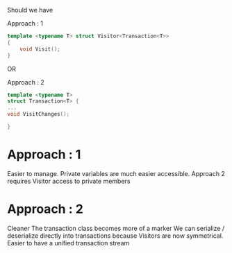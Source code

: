 Should we have

Approach : 1

```cpp
template <typename T> struct Visitor<Transaction<T>>
{
    void Visit();
}
```

OR

Approach : 2

```cpp
template <typename T>
struct Transaction<T> {
...
void VisitChanges();

}

```

# Approach : 1

Easier to manage.
    Private variables are much easier accessible. Approach 2 requires Visitor access to private members

# Approach : 2

Cleaner
    The transaction class becomes more of a marker
We can serialize / deserialize directly into transactions because Visitors are now symmetrical.
Easier to have a unified transaction stream
